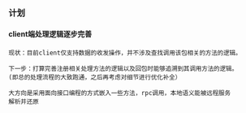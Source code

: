 ### 计划

#### client端处理逻辑逐步完善
```text
现状：目前client仅支持数据的收发操作，并不涉及查找调用该包相关的方法的逻辑。

下一步：打算完善注册相关处理方法的逻辑以及回包时能够追溯到其调用方法的逻辑。
(即总的处理流程的大致跑通，之后再考虑对细节进行优化补全）

大方向是采用面向接口编程的方式嵌入一些方法，rpc调用，本地语义能被远程服务
解析并还原
```
